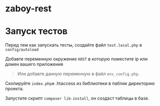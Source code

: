 # zaboy-rest

# Запуск тестов

Перед тем как запускать тесты, создайте файл `test.local.php` в `config/autoload`

Добавте переменную окружение `HOST` в которую поместите ip или домен вашего приложения
> Или добавте данную переменную в файл `env_config.php`.

Скопируйте `index.php`и .htaccess из библиотеки в паблик директорию проекта.

Запустите скрипт `composer lib-install`, он создаст таблицы в базе.
 